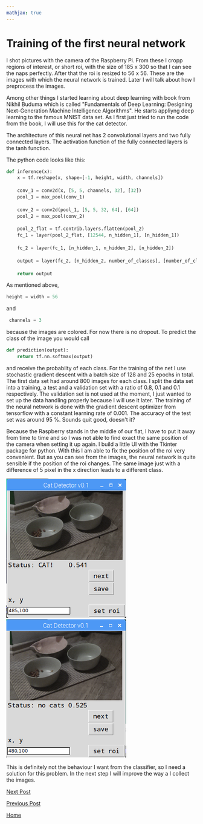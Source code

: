 ```yaml
---
mathjax: true
---
```



# Training of the first neural network

I shot pictures with the camera of the Raspberry Pi. From these I cropp regions of interest, or short roi, with the size of 185 x 300 so that I can see the naps perfectly. After that the roi is resized to 56 x 56. These are the images with which the neural network is trained. Later I will talk about how I preprocess the images. 

Among other things I started learning about deep learning with book from Nikhil Buduma which is called "Fundamentals of Deep Learning: Designing Next-Generation Machine Intelligence Algorithms". He starts appliyng deep learning to the famous MNIST data set. As I first just tried to run the code from the book, I will use this for the cat detector. 

The architecture of this neural net has 2 convolutional layers and two fully connected layers. The activation function of the fully connected layers is the tanh function. 

The python code looks like this:

```python
def inference(x):
    x = tf.reshape(x, shape=[-1, height, width, channels])

    conv_1 = conv2d(x, [5, 5, channels, 32], [32])
    pool_1 = max_pool(conv_1)

    conv_2 = conv2d(pool_1, [5, 5, 32, 64], [64])
    pool_2 = max_pool(conv_2)

    pool_2_flat = tf.contrib.layers.flatten(pool_2)
    fc_1 = layer(pool_2_flat, [12544, n_hidden_1], [n_hidden_1])

    fc_2 = layer(fc_1, [n_hidden_1, n_hidden_2], [n_hidden_2])

    output = layer(fc_2, [n_hidden_2, number_of_classes], [number_of_classes])

    return output
```

As mentioned above,
```python
height = width = 56
```
and
```python
 channels = 3
 ```
 because the images are colored. For now there is no dropout. To predict the class of the image you would call

```python
def prediction(output):
    return tf.nn.softmax(output)
```

and receive the probabilty of each class. For the training of the net I use stochastic gradient descent with a batch size of 128 and 25 epochs in total. The first data set had around 800 images for each class. I split the data set into a training, a test and a validation set with a ratio of 0.8, 0.1 and 0.1 respectively. The validation set is not used at the moment, I just wanted to set up the data handling properly because I will use it later. The training of the neural network is done with the gradient descent optimizer from tensorflow with a constant learning rate of 0.001. The accuracy of the test set was around 95 %. Sounds quit good, doesn't it?

Because the Raspberry stands in the middle of our flat, I have to put it away from time to time and so I was not able to find exact the same position of the camera when setting it up again. I build a little UI with the Tkinter package for python. With this I am able to fix the position of the roi very convenient. But as you can see from the images, the neural network is quite sensible if the position of the roi changes. The same image just with a difference of 5 pixel in the x direction leads to a different class. 

![Figure 1](/images/cat.png) ![Figure 1](/images/no_cat.png)

This is definitely not the behaviour I want from the classifier, so I need a solution for this problem. In the next step I will improve the way a I collect the images. 


[Next Post](https://felix-ha.github.io/2018/12/02/first_data_set)

[Previous Post](https://felix-ha.github.io/2018/11/30/introduction)

[Home](https://felix-ha.github.io)